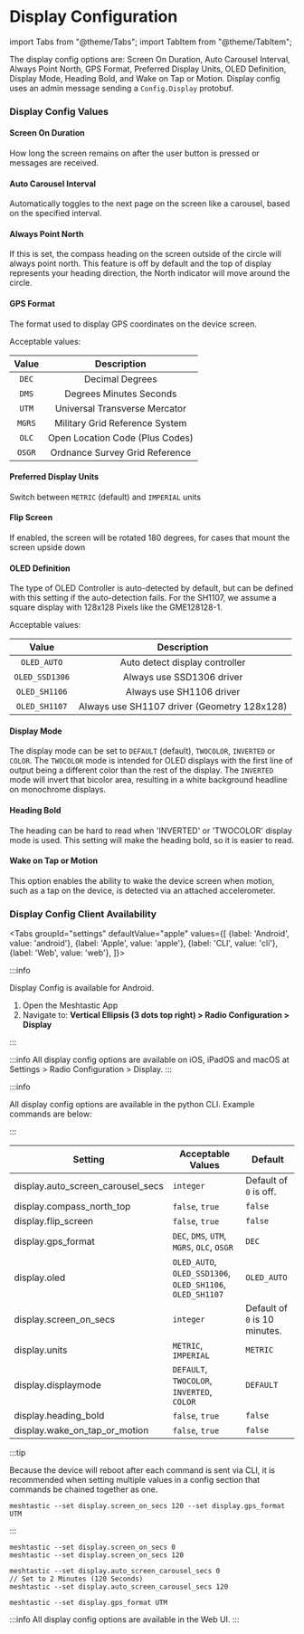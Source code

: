 # Display Configuration

import Tabs from "@theme/Tabs"; import TabItem from "@theme/TabItem";

The display config options are: Screen On Duration, Auto Carousel Interval, Always Point North, GPS Format, Preferred Display Units, OLED Definition, Display Mode, Heading Bold, and Wake on Tap or Motion. Display config uses an admin message sending a `Config.Display` protobuf.

### Display Config Values

#### Screen On Duration

How long the screen remains on after the user button is pressed or messages are received.

#### Auto Carousel Interval

Automatically toggles to the next page on the screen like a carousel, based on the specified interval.

#### Always Point North

If this is set, the compass heading on the screen outside of the circle will always point north. This feature is off by default and the top of display represents your heading direction, the North indicator will move around the circle.

#### GPS Format

The format used to display GPS coordinates on the device screen.

Acceptable values:

|  Value |           Description           |
| :----: | :-----------------------------: |
|  `DEC` |         Decimal Degrees         |
|  `DMS` |     Degrees Minutes Seconds     |
|  `UTM` |  Universal Transverse Mercator  |
| `MGRS` |  Military Grid Reference System |
|  `OLC` | Open Location Code (Plus Codes) |
| `OSGR` |  Ordnance Survey Grid Reference |

#### Preferred Display Units

Switch between `METRIC` (default) and `IMPERIAL` units

#### Flip Screen

If enabled, the screen will be rotated 180 degrees, for cases that mount the screen upside down

#### OLED Definition

The type of OLED Controller is auto-detected by default, but can be defined with this setting if the auto-detection fails. For the SH1107, we assume a square display with 128x128 Pixels like the GME128128-1.

Acceptable values:

|      Value     |                 Description                 |
| :------------: | :-----------------------------------------: |
|   `OLED_AUTO`  |        Auto detect display controller       |
| `OLED_SSD1306` |          Always use SSD1306 driver          |
|  `OLED_SH1106` |           Always use SH1106 driver          |
|  `OLED_SH1107` | Always use SH1107 driver (Geometry 128x128) |

#### Display Mode

The display mode can be set to `DEFAULT` (default), `TWOCOLOR`, `INVERTED` or `COLOR`. The `TWOCOLOR` mode is intended for OLED displays with the first line of output being a different color than the rest of the display. The `INVERTED` mode will invert that bicolor area, resulting in a white background headline on monochrome displays.

#### Heading Bold

The heading can be hard to read when 'INVERTED' or 'TWOCOLOR' display mode is used. This setting will make the heading bold, so it is easier to read.

#### Wake on Tap or Motion

This option enables the ability to wake the device screen when motion, such as a tap on the device, is detected via an attached accelerometer.

### Display Config Client Availability

\<Tabs groupId="settings" defaultValue="apple" values={\[ {label: 'Android', value: 'android'}, {label: 'Apple', value: 'apple'}, {label: 'CLI', value: 'cli'}, {label: 'Web', value: 'web'}, ]}>

:::info

Display Config is available for Android.

1. Open the Meshtastic App
2. Navigate to: **Vertical Ellipsis (3 dots top right) > Radio Configuration > Display**

:::

:::info All display config options are available on iOS, iPadOS and macOS at Settings > Radio Configuration > Display. :::

:::info

All display config options are available in the python CLI. Example commands are below:

:::

| Setting                              | Acceptable Values                                         | Default                       |
| ------------------------------------ | --------------------------------------------------------- | ----------------------------- |
| display.auto\_screen\_carousel\_secs | `integer`                                                 | Default of `0` is off.        |
| display.compass\_north\_top          | `false`, `true`                                           | `false`                       |
| display.flip\_screen                 | `false`, `true`                                           | `false`                       |
| display.gps\_format                  | `DEC`, `DMS`, `UTM`, `MGRS`, `OLC`, `OSGR`                | `DEC`                         |
| display.oled                         | `OLED_AUTO`, `OLED_SSD1306`, `OLED_SH1106`, `OLED_SH1107` | `OLED_AUTO`                   |
| display.screen\_on\_secs             | `integer`                                                 | Default of `0` is 10 minutes. |
| display.units                        | `METRIC`, `IMPERIAL`                                      | `METRIC`                      |
| display.displaymode                  | `DEFAULT`, `TWOCOLOR`, `INVERTED`, `COLOR`                | `DEFAULT`                     |
| display.heading\_bold                | `false`, `true`                                           | `false`                       |
| display.wake\_on\_tap\_or\_motion    | `false`, `true`                                           | `false`                       |

:::tip

Because the device will reboot after each command is sent via CLI, it is recommended when setting multiple values in a config section that commands be chained together as one.

```shell
meshtastic --set display.screen_on_secs 120 --set display.gps_format UTM
```

:::

```shell
meshtastic --set display.screen_on_secs 0
meshtastic --set display.screen_on_secs 120
```

```shell
meshtastic --set display.auto_screen_carousel_secs 0
// Set to 2 Minutes (120 Seconds)
meshtastic --set display.auto_screen_carousel_secs 120
```

```shell
meshtastic --set display.gps_format UTM
```

:::info All display config options are available in the Web UI. :::
